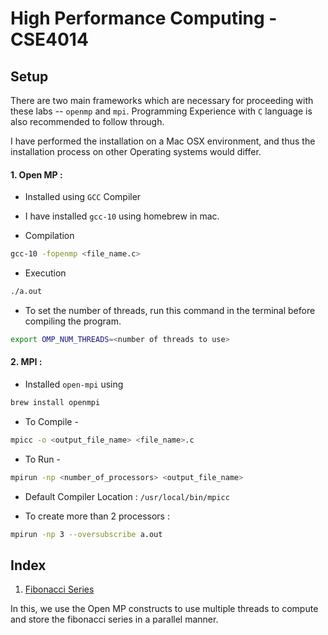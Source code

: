# High Performance Computing - CSE4014



## Setup

There are two main frameworks which are necessary for proceeding with these labs -- `openmp` and `mpi`. Programming Experience with `C` language is also recommended to follow through.

I have performed the installation on a Mac OSX environment, and thus the installation process on other Operating systems would differ.

#### 1. Open MP :

* Installed using `GCC` Compiler

* I have installed `gcc-10` using homebrew in mac.

* Compilation
```bash
gcc-10 -fopenmp <file_name.c>
```

* Execution
```bash
./a.out
```

* To set the number of threads, run this command in the terminal before compiling the program.
```bash
export OMP_NUM_THREADS=<number of threads to use> 
```


#### 2. MPI :

* Installed `open-mpi` using 
```bash
brew install openmpi
```

* To Compile -
```bash
mpicc -o <output_file_name> <file_name>.c
```

* To Run -
```bash
mpirun -np <number_of_processors> <output_file_name>
```

* Default Compiler Location : `/usr/local/bin/mpicc`

* To create more than 2 processors :
```bash
mpirun -np 3 --oversubscribe a.out
```



## Index

1. [Fibonacci Series](./fibonacci_series.c)

In this, we use the Open MP constructs to use multiple threads to compute and store the fibonacci series in a parallel manner.

